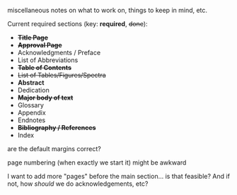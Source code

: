 miscellaneous notes on what to work on, things to keep in mind, etc.

Current required sections (key: **required**, ~~done~~):
- ~~**Title Page**~~
- ~~**Approval Page**~~
- Acknowledgments / Preface
- List of Abbreviations
- ~~**Table of Contents**~~
- ~~List of Tables/Figures/Spectra~~
- **Abstract**
- Dedication
- ~~**Major body of text**~~
- Glossary
- Appendix
- Endnotes
- ~~**Bibliography / References**~~
- Index

are the default margins correct?

page numbering (when exactly we start it) might be awkward

I want to add more "pages" before the main section... is that feasible?
And if not, how *should* we do acknowledgements, etc?

